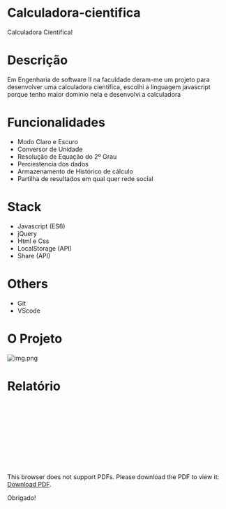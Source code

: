# Calculadora-cientifica
Calculadora Cientifica!

# Descrição
Em Engenharia de software II na faculdade deram-me um projeto para desenvolver uma calculadora cientifica, escolhi a linguagem javascript 
porque tenho maior dominio nela e desenvolvi a calculadora 

# Funcionalidades
- Modo Claro e Escuro
- Conversor de Unidade
- Resolução de Equação do 2º Grau
- Perciestencia dos dados
- Armazenamento de Histórico de cálculo 
- Partilha de resultados em qual quer rede social

# Stack
- Javascript (ES6) 
- jQuery 
- Html e Css
- LocalStorage (API)
- Share (API)

# Others 
- Git
- VScode 

# O Projeto
<img alt="img.png" src="https://github.com/josedomingos919/calculadora-cientifica/blob/main/docs/img.png?raw=true" data-hpc="true" class="Box-sc-g0xbh4-0 kzRgrI">

# Relatório
<object data="http://yoursite.com/the.pdf" type="application/pdf" width="700px" height="700px">
    <embed src="http://yoursite.com/the.pdf">
        <p>This browser does not support PDFs. Please download the PDF to view it: <a href="http://yoursite.com/the.pdf">Download PDF</a>.</p>
    </embed>
</object>

Obrigado!
